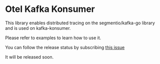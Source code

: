 # Otel Kafka Konsumer

This library enables distributed tracing on the segmentio/kafka-go library and is used on kafka-konsumer.

Please refer to examples to learn how to use it.

You can follow the release status by subscribing [this issue](https://github.com/Trendyol/kafka-konsumer/issues/18)

It will be released soon.